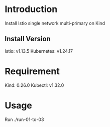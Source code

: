 # Introduction
Install Istio single network multi-primary on Kind
## Install Version
Istio: v1.13.5
Kubernetes: v1.24.17

# Requirement
Kind: 0.26.0
Kubectl: v1.32.0
# Usage
Run ./run-01-to-03
